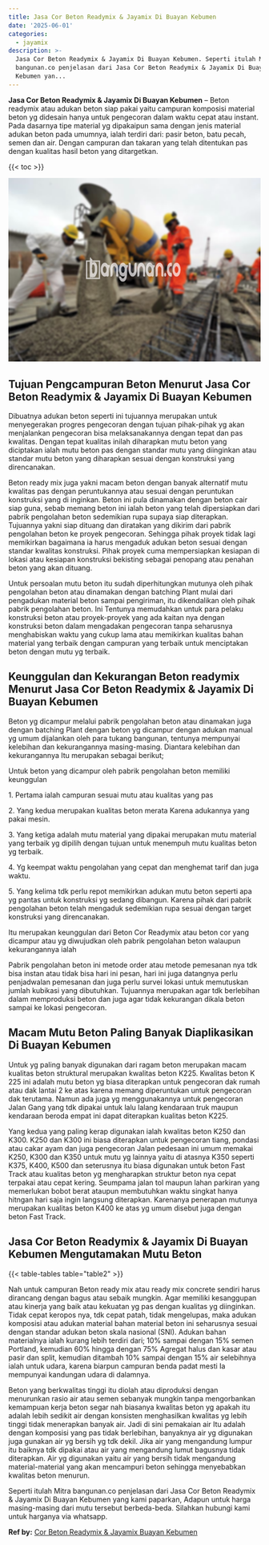 ```yaml
---
title: Jasa Cor Beton Readymix & Jayamix Di Buayan Kebumen
date: '2025-06-01'
categories:
  - jayamix
description: >-
  Jasa Cor Beton Readymix & Jayamix Di Buayan Kebumen. Seperti itulah Mitra
  bangunan.co penjelasan dari Jasa Cor Beton Readymix & Jayamix Di Buayan
  Kebumen yan...
---
```


**Jasa Cor Beton Readymix & Jayamix Di Buayan Kebumen** – Beton readymix atau adukan beton siap pakai yaitu campuran komposisi material beton yg didesain hanya untuk pengecoran dalam waktu cepat atau instant. Pada dasarnya tipe material yg dipakaipun sama dengan jenis material adukan beton pada umumnya, ialah terdiri dari: pasir beton, batu pecah, semen dan air. Dengan campuran dan takaran yang telah ditentukan pas dengan kualitas hasil beton yang ditargetkan.

{{< toc >}}

![Jasa Cor Beton Readymix & Jayamix Di Buayan Kebumen](/images/jasa-cor-readymix-30.png)

## Tujuan Pengcampuran Beton Menurut Jasa Cor Beton Readymix & Jayamix Di Buayan Kebumen

Dibuatnya adukan beton seperti ini tujuannya merupakan untuk menyegerakan progres pengecoran dengan tujuan pihak-pihak yg akan menjalankan pengecoran bisa melaksanakannya dengan tepat dan pas kwalitas. Dengan tepat kualitas inilah diharapkan mutu beton yang diciptakan ialah mutu beton pas dengan standar mutu yang diinginkan atau standar mutu beton yang diharapkan sesuai dengan konstruksi yang direncanakan.

Beton ready mix juga yakni macam beton dengan banyak alternatif mutu kwalitas pas dengan peruntukannya atau sesuai dengan peruntukan konstruksi yang di inginkan. Beton ini pula dinamakan dengan beton cair siap guna, sebab memang beton ini ialah beton yang telah dipersiapkan dari pabrik pengolahan beton sedemikian rupa supaya siap diterapkan. Tujuannya yakni siap dituang dan diratakan yang dikirim dari pabrik pengolahan beton ke proyek pengecoran. Sehingga pihak proyek tidak lagi memikirkan bagaimana ia harus mengaduk adukan beton sesuai dengan standar kwalitas konstruksi. Pihak proyek cuma mempersiapkan kesiapan di lokasi atau kesiapan konstruksi bekisting sebagai penopang atau penahan beton yang akan dituang.

Untuk persoalan mutu beton itu sudah diperhitungkan mutunya oleh pihak pengolahan beton atau dinamakan dengan batching Plant mulai dari pengadukan material beton sampai pengiriman, itu dikendalikan oleh pihak pabrik pengolahan beton. Ini Tentunya memudahkan untuk para pelaku konstruksi beton atau proyek-proyek yang ada kaitan nya dengan konstruksi beton dalam mengadakan pengecoran tanpa seharusnya menghabiskan waktu yang cukup lama atau memikirkan kualitas bahan material yang terbaik dengan campuran yang terbaik untuk menciptakan beton dengan mutu yg terbaik.

## Keunggulan dan Kekurangan Beton readymix Menurut Jasa Cor Beton Readymix & Jayamix Di Buayan Kebumen

Beton yg dicampur melalui pabrik pengolahan beton atau dinamakan juga dengan batching Plant dengan beton yg dicampur dengan adukan manual yg umum dijalankan oleh para tukang bangunan, tentunya mempunyai kelebihan dan kekurangannya masing-masing. Diantara kelebihan dan kekurangannya Itu merupakan sebagai berikut;

Untuk beton yang dicampur oleh pabrik pengolahan beton memiliki keunggulan

1\. Pertama ialah campuran sesuai mutu atau kualitas yang pas

2\. Yang kedua merupakan kualitas beton merata Karena adukannya yang pakai mesin.

3\. Yang ketiga adalah mutu material yang dipakai merupakan mutu material yang terbaik yg dipilih dengan tujuan untuk menempuh mutu kualitas beton yg terbaik.

4\. Yg keempat waktu pengolahan yang cepat dan menghemat tarif dan juga waktu.

5\. Yang kelima tdk perlu repot memikirkan adukan mutu beton seperti apa yg pantas untuk konstruksi yg sedang dibangun. Karena pihak dari pabrik pengolahan beton telah mengaduk sedemikian rupa sesuai dengan target konstruksi yang direncanakan.

Itu merupakan keunggulan dari Beton Cor Readymix atau beton cor yang dicampur atau yg diwujudkan oleh pabrik pengolahan beton walaupun kekurangannya ialah

Pabrik pengolahan beton ini metode order atau metode pemesanan nya tdk bisa instan atau tidak bisa hari ini pesan, hari ini juga datangnya perlu penjadwalan pemesanan dan juga perlu survei lokasi untuk memutuskan jumlah kubikasi yang dibutuhkan. Tujuannya merupakan agar tdk berlebihan dalam memproduksi beton dan juga agar tidak kekurangan dikala beton sampai ke lokasi pengecoran.

## Macam Mutu Beton Paling Banyak Diaplikasikan Di Buayan Kebumen

Untuk yg paling banyak digunakan dari ragam beton merupakan macam kualitas beton struktural merupakan kwalitas beton K225. Kwalitas beton K 225 ini adalah mutu beton yg biasa diterapkan untuk pengecoran dak rumah atau dak lantai 2 ke atas karena memang diperuntukan untuk pengecoran dak terutama. Namun ada juga yg menggunakannya untuk pengecoran Jalan Gang yang tdk dipakai untuk lalu lalang kendaraan truk maupun kendaraan beroda empat ini dapat diterapkan kualitas beton K225.

Yang kedua yang paling kerap digunakan ialah kwalitas beton K250 dan K300. K250 dan K300 ini biasa diterapkan untuk pengecoran tiang, pondasi atau cakar ayam dan juga pengecoran Jalan pedesaan ini umum memakai K250, K300 dan K350 untuk mutu yg lainnya yaitu di atasnya K350 seperti K375, K400, K500 dan seterusnya itu biasa digunakan untuk beton Fast Track atau kualitas beton yg mengharapkan struktur beton nya cepat terpakai atau cepat kering. Seumpama jalan tol maupun lahan parkiran yang memerlukan bobot berat ataupun membutuhkan waktu singkat hanya hitngan hari saja ingin langsung diterapkan. Karenanya penerapan mutunya merupakan kualitas beton K400 ke atas yg umum disebut juga dengan beton Fast Track.

## Jasa Cor Beton Readymix & Jayamix Di Buayan Kebumen Mengutamakan Mutu Beton

{{< table-tables table="table2" >}}

Nah untuk campuran Beton ready mix atau ready mix concrete sendiri harus dirancang dengan bagus atau sebaik mungkin. Agar memiliki kesanggupan atau kinerja yang baik atau kekuatan yg pas dengan kualitas yg diinginkan. Tidak cepat keropos nya, tdk cepat patah, tidak mengelupas, maka adukan komposisi atau adukan material bahan material beton ini seharusnya sesuai dengan standar adukan beton skala nasional (SNI). Adukan bahan materialnya ialah kurang lebih terdiri dari; 10% sampai dengan 15% semen Portland, kemudian 60% hingga dengan 75% Agregat halus dan kasar atau pasir dan split, kemudian ditambah 10% sampai dengan 15% air selebihnya ialah untuk udara, karena biarpun campuran benda padat mesti Ia mempunyai kandungan udara di dalamnya.

Beton yang berkwalitas tinggi itu diolah atau diproduksi dengan menurunkan rasio air atau semen sebanyak mungkin tanpa mengorbankan kemampuan kerja beton segar nah biasanya kwalitas beton yg apakah itu adalah lebih sedikit air dengan konsisten menghasilkan kwalitas yg lebih tinggi tidak menerapkan banyak air. Jadi di sini pemakaian air Itu adalah dengan komposisi yang pas tidak berlebihan, banyaknya air yg digunakan juga gunakan air yg bersih yg tdk dekil. Jika air yang mengandung lumpur itu baiknya tdk dipakai atau air yang mengandung lumut bagusnya tidak diterapkan. Air yg digunakan yaitu air yang bersih tidak mengandung material-material yang akan mencampuri beton sehingga menyebabkan kwalitas beton menurun.

Seperti itulah Mitra bangunan.co penjelasan dari Jasa Cor Beton Readymix & Jayamix Di Buayan Kebumen yang kami paparkan, Adapun untuk harga masing-masing dari mutu tersebut berbeda-beda. Silahkan hubungi kami untuk harganya via whatsapp.

**Ref by:** [Cor Beton Readymix & Jayamix Buayan Kebumen](https://id.wikipedia.org/wiki/Cor)
